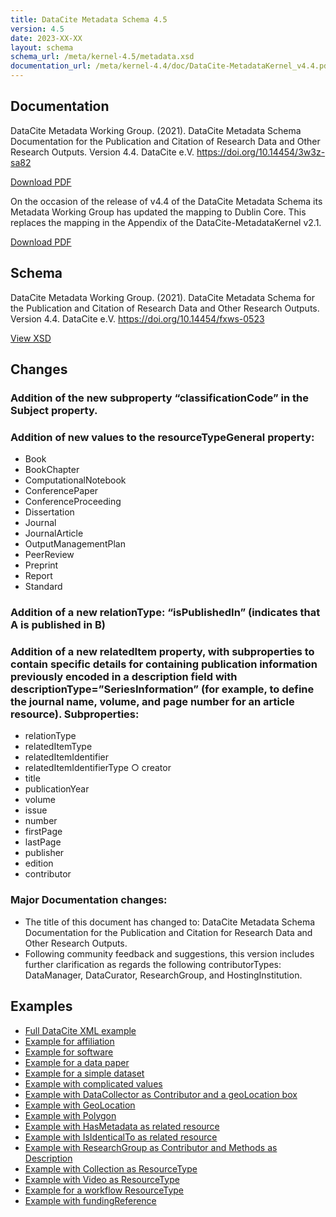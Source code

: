 ```yaml
---
title: DataCite Metadata Schema 4.5
version: 4.5
date: 2023-XX-XX
layout: schema
schema_url: /meta/kernel-4.5/metadata.xsd
documentation_url: /meta/kernel-4.4/doc/DataCite-MetadataKernel_v4.4.pdf
---
```


## Documentation
DataCite Metadata Working Group. (2021). DataCite Metadata Schema Documentation for the Publication and Citation of Research Data and Other Research Outputs. Version 4.4. DataCite e.V. https://doi.org/10.14454/3w3z-sa82

<a href="doc/DataCite-MetadataKernel_v4.4.pdf" class="btn">Download PDF</a>

On the occasion of the release of v4.4 of the DataCite Metadata Schema its Metadata Working Group has updated the mapping to Dublin Core. This replaces the mapping in the Appendix of the DataCite-MetadataKernel v2.1.

<a href="doc/DataCite_DublinCore_Mapping.pdf" class="btn">Download PDF</a>

## Schema
DataCite Metadata Working Group. (2021). DataCite Metadata Schema for the Publication and Citation of Research Data and Other Research Outputs. Version 4.4. DataCite e.V. https://doi.org/10.14454/fxws-0523

<a href="metadata.xsd" class="btn">View XSD</a>

## Changes

### Addition of the new subproperty “classificationCode” in the Subject property.
### Addition of new values to the resourceTypeGeneral property:
  * Book
  * BookChapter
  * ComputationalNotebook
  * ConferencePaper
  * ConferenceProceeding
  * Dissertation
  * Journal
  * JournalArticle
  * OutputManagementPlan
  * PeerReview
  * Preprint
  * Report
  * Standard

### Addition of a new relationType: “isPublishedIn” (indicates that A is published in B)

### Addition of a new relatedItem property, with subproperties to contain specific details for containing publication information previously encoded in a description field with descriptionType=”SeriesInformation” (for example, to define the journal name, volume, and page number for an article resource). Subproperties:
  * relationType
  * relatedItemType
  * relatedItemIdentifier
  * relatedItemIdentifierType ○ creator
  * title
  * publicationYear
  * volume
  * issue
  * number
  * firstPage
  * lastPage
  * publisher
  * edition
  * contributor

### Major Documentation changes:
  * The title of this document has changed to: DataCite Metadata Schema Documentation for the Publication and Citation for Research Data and Other Research Outputs.
  * Following community feedback and suggestions, this version includes further clarification as regards the following contributorTypes: DataManager, DataCurator, ResearchGroup, and HostingInstitution.

## Examples

* [Full DataCite XML example](example/datacite-example-full-v4.xml)
* [Example for affiliation](example/datacite-example-affiliation-v4.xml)
* [Example for software](example/datacite-example-software-v4.xml)
* [Example for a data paper](example/datacite-example-datapaper-v4.xml)
* [Example for a simple dataset](example/datacite-example-dataset-v4.xml)
* [Example with complicated values](example/datacite-example-complicated-v4.xml)
* [Example with DataCollector as Contributor and a geoLocation box](example/datacite-example-Box_dateCollected_DataCollector-v4.xml)
* [Example with GeoLocation](example/datacite-example-GeoLocation-v4.xml)
* [Example with Polygon](example/datacite-example-polygon-v4.xml)
* [Example with HasMetadata as related resource](example/datacite-example-HasMetadata-v4.xml)
* [Example with IsIdenticalTo as related resource](example/datacite-example-relationTypeIsIdenticalTo-v4.xml)
* [Example with ResearchGroup as Contributor and Methods as Description](example/datacite-example-ResearchGroup_Methods-v4.xml)
* [Example with Collection as ResourceType](example/datacite-example-ResourceTypeGeneral_Collection-v4.xml)
* [Example with Video as ResourceType](example/datacite-example-video-v4.xml)
* [Example for a workflow ResourceType](example/datacite-example-workflow-v4.xml)
* [Example with fundingReference](example/datacite-example-fundingReference-v4.xml)
